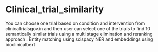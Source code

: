 # Clinical_trial_similarity
You can choose one trial based on condition and intervention from clinicaltrialsgov.in and then user can select one of the trials to find 10 semantically similar trials using a multi stage elimination and reranking approach
.
Entity matching using scispacy NER and embeddings using bioclinicalbert